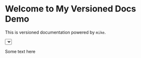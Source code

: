 # Welcome to My Versioned Docs Demo

This is versioned documentation powered by `mike`.

<select id="version-select"></select>
<script>
  fetch('/my-mkdocs-mike-demo/versions.json')
    .then(res => res.json())
    .then(versions => {
      const sel = document.getElementById('version-select');
      const currentVersion = window.location.pathname.split('/')[2];

      versions.forEach(v => {
        const version = v.version;  // Extract version name from the object
        const opt = document.createElement('option');
        opt.value = `/my-mkdocs-mike-demo/${version}/`;  // Absolute path to version
        opt.textContent = v.title || version;  // Use title if available, otherwise use version
        
        if (version === currentVersion) opt.selected = true;
        
        sel.appendChild(opt);
      });

      sel.onchange = () => window.location.href = sel.value;
    })
    .catch(error => {
      console.error('Error fetching versions:', error);
    });
</script>

Some text here
